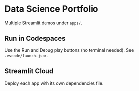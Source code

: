 # Data Science Portfolio

Multiple Streamlit demos under `apps/`.

## Run in Codespaces
Use the Run and Debug play buttons (no terminal needed). See `.vscode/launch.json`.

## Streamlit Cloud
Deploy each app with its own dependencies file.